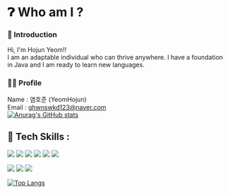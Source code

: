 # ❓︎ Who am I ?

### 🎯 Introduction
Hi, I'm Hojun Yeom!!<br/>
I am an adaptable individual who can thrive anywhere. I have a foundation in Java and I am ready to learn new languages.

### 🦸‍♂️ Profile
Name : 염호준 (YeomHojun) <br/>
Email : ghwnswkd123@naver.com <br/>
[![Anurag's GitHub stats](https://github-readme-stats.vercel.app/api?username=yeomhojun1)](https://github.com/anuraghazra/github-readme-stats)
## 💪 Tech Skills : 
<a href="링크"><img src="https://img.shields.io/badge/JAVASCRIPT-F7DF1E?style=flat-square&logo=javascript&logoColor=white"/></a>
<a href="링크"><img src="https://img.shields.io/badge/SPRING-6DB33F?style=flat-square&logo=spring&logoColor=white"/></a>
<a href="링크"><img src="https://img.shields.io/badge/jQuery-0769AD?style=flat-square&logo=jQuery&logoColor=white"/></a>
<a href="링크"><img src="https://img.shields.io/badge/JAVA-4B4B77?style=flat-square&logo=java&logoColor=white"/></a>
<a href="링크"><img src="https://img.shields.io/badge/HTML5-E34F26?style=flat-square&logo=HTML5&logoColor=white"/></a>
<a href="링크"><img src="https://img.shields.io/badge/CSS3-1572B6?style=flat-square&logo=CSS3&logoColor=white"/></a>

<a href="링크"><img src="https://img.shields.io/badge/ORACLE-F80000?style=flat-square&logo=ORACLE&logoColor=white"/></a>
<a href="링크"><img src="https://img.shields.io/badge/ECLIPSE IDE-2C2255?style=flat-square&logo=ECLIPSE IDE&logoColor=white"/></a>
<a href="링크"><img src="https://img.shields.io/badge/VISUAL STUDIO-5C2D91?style=flat-square&logo=VISUAL STUDIO&logoColor=white"/></a>

<span>[![Top Langs](https://github-readme-stats.vercel.app/api/top-langs/?username=yeomhojun1)](https://github.com/anuraghazra/github-readme-stats)</span>

<br/>


